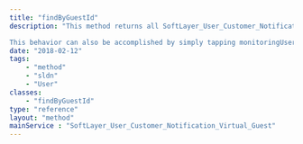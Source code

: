 ```yaml
---
title: "findByGuestId"
description: "This method returns all SoftLayer_User_Customer_Notification_Virtual_Guest objects associated with the passed in ID as long as that Virtual Guest ID is owned by the current user's account. 

This behavior can also be accomplished by simply tapping monitoringUserNotification on the Virtual_Guest object. "
date: "2018-02-12"
tags:
    - "method"
    - "sldn"
    - "User"
classes:
    - "findByGuestId"
type: "reference"
layout: "method"
mainService : "SoftLayer_User_Customer_Notification_Virtual_Guest"
---
```

